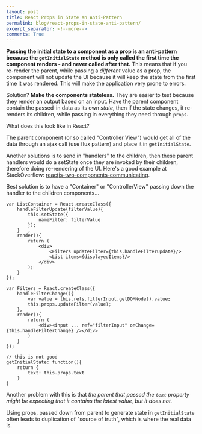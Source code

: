 ```yaml
---
layout: post
title: React Props in State an Anti-Pattern
permalink: blog/react-props-in-state-anti-pattern/
excerpt_separator: <!--more-->
comments: True
---
```


**Passing the initial state to a component as a prop is an anti-pattern because the `getInitialState` method is only called the first time the component renders - and never called after that.** This means that if you re-render the parent, while passing a *different* value as a prop, the component will not update the UI because it will keep the state from the first time it was rendered. This will make the application very prone to errors.

Solution? **Make the components stateless.** They are easier to test because they render an output based on an input. Have the parent component contain the passed-in data as its own *state*, then if the state changes, it re-renders its children, while passing in everything they need through `props`.

What does this look like in React?

<!--more-->

The parent component (or so called "Controller View") would get all of the data through an ajax call (use flux pattern) and place it in `getInitialState`.

Another solutions is to send in "handlers" to the children, then these parent handlers would do a setState once they are invoked by their children, therefore doing re-rendering of the UI. Here's a good example at StackOverflow: [reactjs-two-components-communicating](http://stackoverflow.com/questions/21285923/reactjs-two-components-communicating?rq=1).

Best solution is to have a "Container" or "ControllerView" passing down the handler to the children components...

```
var ListContainer = React.createClass({
	handleFilterUpdate(filterValue){
		this.setState({
			nameFilter: filterValue
		});
	}	,
	render(){
		return (
			<div>
				<Filters updateFilter={this.handleFilterUpdate}/>
				<List items={displayedItems}/>
			</div>
		);
	}
});

var Filters = React.createClass({
	handleFilterChange(){
		var value = this.refs.filterInput.getDOMNode().value;
		this.props.updateFilter(value);
	},
	render(){
		return (
			<div><input ... ref="filterInput" onChange={this.handleFilterChange} /></div>
		)
	}
});
```

```
// this is not good
getInitialState: function(){
	return {
		text: this.props.text
	}
}
```

Another problem with this is that *the parent that passed the `text` property might be expecting that it contains the latest value, but it does not.*

Using props, passed down from parent to generate state in `getInitialState` often leads to duplication of "source of truth", which is where the real data is.
